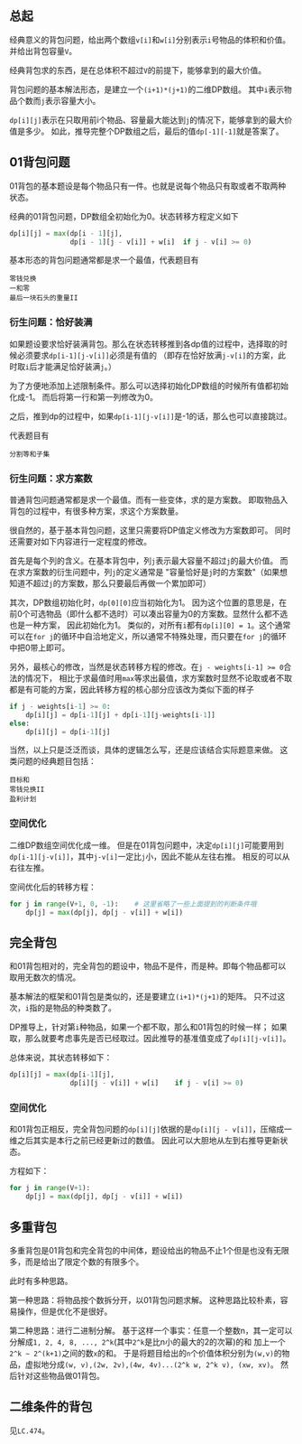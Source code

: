 ## 总起
经典意义的背包问题，给出两个数组`v[i]`和`w[i]`分别表示`i`号物品的体积和价值。
并给出背包容量`V`。

经典背包求的东西，是在总体积不超过`V`的前提下，能够拿到的最大价值。

背包问题的基本解法形态，是建立一个`(i+1)*(j+1)`的二维DP数组。
其中`i`表示物品个数而`j`表示容量大小。

`dp[i][j]`表示在只取用前i个物品、容量最大能达到`j`的情况下，能够拿到的最大价值是多少。
如此，推导完整个DP数组之后，最后的值`dp[-1][-1]`就是答案了。

## 01背包问题
01背包的基本题设是每个物品只有一件。也就是说每个物品只有取或者不取两种状态。

经典的01背包问题，DP数组全初始化为0。状态转移方程定义如下
```python
dp[i][j] = max(dp[i - 1][j], 
               dp[i - 1][j - v[i]] + w[i]  if j - v[i] >= 0)
```

基本形态的背包问题通常都是求一个最值，代表题目有
```text
零钱兑换
一和零
最后一块石头的重量II
```

### 衍生问题：恰好装满
如果题设要求恰好装满背包。那么在状态转移推到各dp值的过程中，选择取的时候必须要求`dp[i-1][j-v[i]]`必须是有值的
（即存在恰好放满`j-v[i]`的方案，此时取`i`后才能满足恰好装满`j`。）

为了方便地添加上述限制条件。那么可以选择初始化DP数组的时候所有值都初始化成-1。
而后将第一行和第一列修改为0。

之后，推到dp的过程中，如果`dp[i-1][j-v[i]]`是-1的话，那么也可以直接跳过。

代表题目有
```text
分割等和子集
```

### 衍生问题：求方案数
普通背包问题通常都是求一个最值。而有一些变体，求的是方案数。
即取物品入背包的过程中，有很多种方案，求这个方案数量。

很自然的，基于基本背包问题，这里只需要将DP值定义修改为方案数即可。
同时还需要对如下内容进行一定程度的修改。

首先是每个列的含义。在基本背包中，列`j`表示最大容量不超过`j`的最大价值。
而在求方案数的衍生问题中，列`j`的定义通常是 "容量恰好是`j`时的方案数"（如果想知道不超过`j`的方案数，那么只要最后再做一个累加即可）

其次，DP数组初始化时，`dp[0][0]`应当初始化为1。
因为这个位置的意思是，在前0个可选物品（即什么都不选时）可以凑出容量为0的方案数。显然什么都不选也是一种方案， 因此初始化为1。
类似的，对所有`i`都有`dp[i][0] = 1`。这个通常可以在`for j`的循环中自洽地定义，所以通常不特殊处理，而只要在`for j`的循环中把0带上即可。

另外，最核心的修改，当然是状态转移方程的修改。在`j - weights[i-1] >= 0`合法的情况下，
相比于求最值时用`max`等求出最值，求方案数时显然不论取或者不取都是有可能的方案，因此转移方程的核心部分应该改为类似下面的样子
```python
if j - weights[i-1] >= 0:
    dp[i][j] = dp[i-1][j] + dp[i-1][j-weights[i-1]]
else:
    dp[i][j] = dp[i-1][j]
```

当然，以上只是泛泛而谈，具体的逻辑怎么写，还是应该结合实际题意来做。
这类问题的经典题目包括：
```text
目标和
零钱兑换II
盈利计划
```


### 空间优化
二维DP数组空间优化成一维。
但是在01背包问题中，决定`dp[i][j]`可能要用到`dp[i-1][j-v[i]]`，其中`j-v[i]`一定比`j`小，因此不能从左往右推。
相反的可以从右往左推。

空间优化后的转移方程：
```python
for j in range(V+1, 0, -1):    # 这里省略了一些上面提到的判断条件哦
    dp[j] = max(dp[j], dp[j - v[i]] + w[i])
```

## 完全背包
和01背包相对的，完全背包的题设中，物品不是件，而是种。即每个物品都可以取用无数次的情况。

基本解法的框架和01背包是类似的，还是要建立`(i+1)*(j+1)`的矩阵。
只不过这次，`i`指的是物品的种类数了。

DP推导上，针对第`i`种物品，如果一个都不取，那么和01背包的时候一样；
如果取，那么就要考虑事先是否已经取过。因此推导的基准值变成了`dp[i][j-v[i]]`。

总体来说，其状态转移如下：
```python
dp[i][j] = max(dp[i-1][j],
               dp[i][j - v[i]] + w[i]    if j - v[i] >= 0)
```

### 空间优化
和01背包正相反，完全背包问题的`dp[i][j]`依据的是`dp[i][j - v[i]]`，压缩成一维之后其实是本行之前已经更新过的数值。
因此可以大胆地从左到右推导更新状态。

方程如下：
```python
for j in range(V+1):
    dp[j] = max(dp[j], dp[j - v[i]] + w[i])
```

## 多重背包
多重背包是01背包和完全背包的中间体，题设给出的物品不止1个但是也没有无限多，而是给出了限定个数的有限多个。

此时有多种思路。

第一种思路：将物品按个数拆分开，以01背包问题求解。
这种思路比较朴素，容易操作，但是优化不是很好。

第二种思路：进行二进制分解。
基于这样一个事实：任意一个整数n，其一定可以分解成`1, 2, 4, 8, ..., 2^k`(其中`2^k`是比n小的最大的2的次幂)的和
加上一个`2^k ~ 2^(k+1)`之间的数`x`的和。
于是将题目给出的`n`个价值体积分别为`(w,v)`的物品，虚拟地分成`(w, v),(2w, 2v),(4w, 4v)...(2^k w, 2^k v), (xw, xv)`。
然后针对这些物品做01背包。

## 二维条件的背包
见`LC.474`。